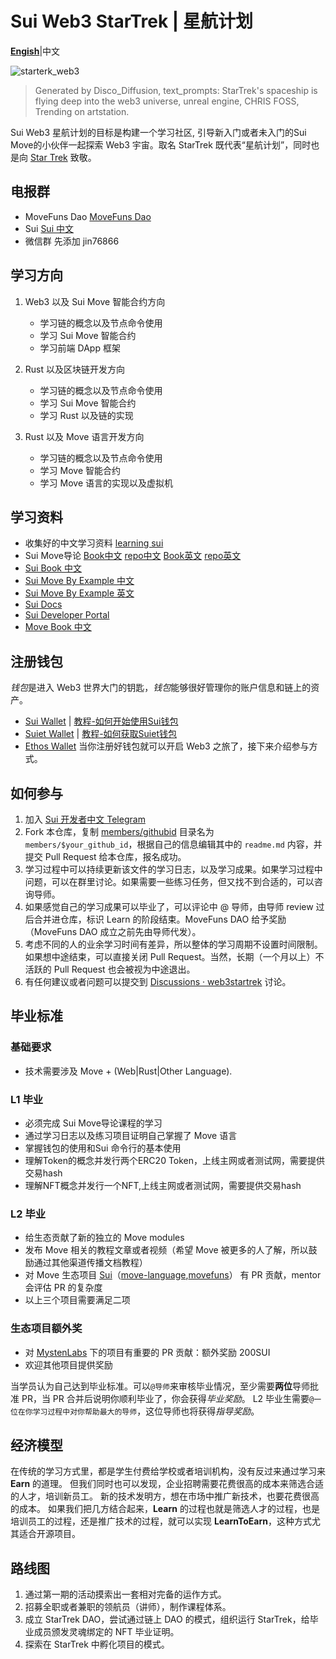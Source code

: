 # Sui Web3 StarTrek | 星航计划

**[Engish](https://github.com/movefuns/web3startrek/blob/main/README.md)**|中文

![starterk_web3](https://raw.githubusercontent.com/movefuns/web3startrek/main/cover/starterk_web3.png)

>  Generated by Disco_Diffusion, text_prompts:  StarTrek's spaceship is flying deep into the web3 universe, unreal engine, CHRIS FOSS, Trending on artstation.

Sui Web3 星航计划的目标是构建一个学习社区, 引导新入门或者未入门的Sui Move的小伙伴一起探索 Web3 宇宙。取名 StarTrek 既代表“星航计划”，同时也是向 [Star Trek](https://en.wikipedia.org/wiki/Star_Trek) 致敬。

## 电报群 
- MoveFuns Dao [MoveFuns Dao](https://t.me/movefunsdao)
- Sui [Sui 中文](https://t.me/sui_dev_cn)
- 微信群 先添加 jin76866

## 学习方向

1. Web3 以及 Sui Move 智能合约方向

    * 学习链的概念以及节点命令使用
    * 学习 Sui Move 智能合约
    * 学习前端 DApp 框架

2. Rust 以及区块链开发方向

    * 学习链的概念以及节点命令使用
    * 学习 Sui Move 智能合约
    * 学习 Rust 以及链的实现

3. Rust 以及 Move 语言开发方向

    * 学习链的概念以及节点命令使用
    * 学习 Move 智能合约
    * 学习 Move 语言的实现以及虚拟机



## 学习资料
* 收集好的中文学习资料 [learning sui](https://github.com/movefuns/learning-sui)
* Sui Move导论 [Book中文](https://intro-zh.sui-book.com/) [repo中文](https://github.com/RandyPen/sui-move-intro-course-zh)
  [Book英文](https://intro.sui-book.com/) [repo英文](https://github.com/sui-foundation/sui-move-intro-course)
* [Sui Book 中文](https://sui-book.com/)
* [Sui Move By Example 中文](https://examples.sui-book.com)
* [Sui Move By Example 英文](https://examples.sui.io/)
* [Sui Docs](https://docs.sui.io/build)
* [Sui Developer Portal](https://sui.io/developers)
* [Move Book 中文](https://move-book.com/cn/)




## 注册钱包

*钱包*是进入 Web3 世界大门的钥匙，*钱包*能够很好管理你的账户信息和链上的资产。

*  [Sui Wallet](https://chrome.google.com/webstore/detail/opcgpfmipidbgpenhmajoajpbobppdil)  |    [教程-如何开始使用Sui钱包](https://mp.weixin.qq.com/s/-_hCFUO-62hv9amPzmJdeg)
*  [Suiet Wallet](https://chrome.google.com/webstore/detail/suiet-sui-wallet/khpkpbbcccdmmclmpigdgddabeilkdpd)   |  [教程-如何获取Suiet钱包](https://suiet.app/blog/what-is-suiet-sui-wallet-how-to-use-sui-wallet)
*  [Ethos Wallet](https://ethoswallet.xyz/)
当你注册好钱包就可以开启 Web3 之旅了，接下来介绍参与方式。

## 如何参与

1. 加入 [Sui 开发者中文 Telegram](https://t.me/sui_dev_cn)
2. Fork 本仓库，复制 [members/githubid](./members/githubid) 目录名为 `members/$your_github_id`，根据自己的信息编辑其中的 `readme.md` 内容，并提交 Pull Request 给本仓库，报名成功。
3. 学习过程中可以持续更新该文件的学习日志，以及学习成果。如果学习过程中问题，可以在群里讨论。如果需要一些练习任务，但又找不到合适的，可以咨询导师。
4. 如果感觉自己的学习成果可以毕业了，可以评论中 @ 导师，由导师 review 过后合并进仓库，标识 Learn 的阶段结束。MoveFuns DAO 给予奖励（MoveFuns DAO 成立之前先由导师代发）。
5. 考虑不同的人的业余学习时间有差异，所以整体的学习周期不设置时间限制。如果想中途结束，可以直接关闭 Pull Request。当然，长期（一个月以上）不活跃的 Pull Request 也会被视为中途退出。
6. 有任何建议或者问题可以提交到 [Discussions · web3startrek](https://github.com/movefuns/web3startrek/discussions) 讨论。

## 毕业标准

### 基础要求

* 技术需要涉及 Move + (Web|Rust|Other Language).

### L1 毕业
* 必须完成 Sui Move导论课程的学习
* 通过学习日志以及练习项目证明自己掌握了 Move 语言
* 掌握钱包的使用和Sui 命令行的基本使用
* 理解Token的概念并发行两个ERC20 Token，上线主网或者测试网，需要提供交易hash
* 理解NFT概念并发行一个NFT,上线主网或者测试网，需要提供交易hash


### L2 毕业

* 给生态贡献了新的独立的 Move modules
* 发布 Move 相关的教程文章或者视频（希望 Move 被更多的人了解，所以鼓励通过其他渠道传播文档教程）
* 对 Move 生态项目 [Sui](https://github.com/MystenLabs/sui)（[move-language](https://github.com/move-language),[movefuns](https://github.com/movefuns)） 有 PR 贡献，mentor 会评估 PR 的复杂度
* 以上三个项目需要满足二项


### 生态项目额外奖

* 对 [MystenLabs](https://github.com/MystenLabs) 下的项目有重要的 PR 贡献：额外奖励 200SUI
* 欢迎其他项目提供奖励


当学员认为自己达到毕业标准。可以`@导师`来审核毕业情况，至少需要**两位**导师批准 PR，当 PR 合并后说明你顺利毕业了，你会获得*毕业奖励*。
L2 毕业生需要`@一位在你学习过程中对你帮助最大的导师`，这位导师也将获得*指导奖励*。


## 经济模型

在传统的学习方式里，都是学生付费给学校或者培训机构，没有反过来通过学习来 **Earn** 的道理。
但我们同时也可以发现，企业招聘需要花费很高的成本来筛选合适的人才，培训新员工。
新的技术发明方，想在市场中推广新技术，也要花费很高的成本。
如果我们把几方结合起来，**Learn** 的过程也就是筛选人才的过程，也是培训员工的过程，还是推广技术的过程，就可以实现 **LearnToEarn**，这种方式尤其适合开源项目。


## 路线图

1. 通过第一期的活动摸索出一套相对完备的运作方式。
2. 招募全职或者兼职的领航员（讲师），制作课程体系。
3. 成立 StarTrek DAO，尝试通过链上 DAO 的模式，组织运行 StarTrek，给毕业成员颁发灵魂绑定的 NFT 毕业证明。
4. 探索在 StarTrek 中孵化项目的模式。

